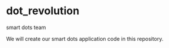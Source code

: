 dot_revolution
==============

smart dots team

We will create our smart dots application code in this repository.
